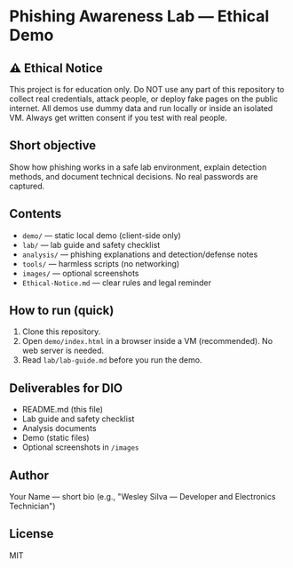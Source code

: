 # Phishing Awareness Lab — Ethical Demo

## ⚠️ Ethical Notice
This project is for education only. Do NOT use any part of this repository to collect real credentials, attack people, or deploy fake pages on the public internet. All demos use dummy data and run locally or inside an isolated VM. Always get written consent if you test with real people.

## Short objective
Show how phishing works in a safe lab environment, explain detection methods, and document technical decisions. No real passwords are captured.

## Contents
- `demo/` — static local demo (client-side only)
- `lab/` — lab guide and safety checklist
- `analysis/` — phishing explanations and detection/defense notes
- `tools/` — harmless scripts (no networking)
- `images/` — optional screenshots
- `Ethical-Notice.md` — clear rules and legal reminder

## How to run (quick)
1. Clone this repository.
2. Open `demo/index.html` in a browser inside a VM (recommended). No web server is needed.
3. Read `lab/lab-guide.md` before you run the demo.

## Deliverables for DIO
- README.md (this file)
- Lab guide and safety checklist
- Analysis documents
- Demo (static files)
- Optional screenshots in `/images`

## Author
Your Name — short bio (e.g., "Wesley Silva — Developer and Electronics Technician")

## License
MIT
